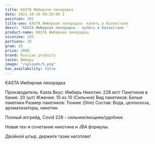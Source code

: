 ```yaml
---
title: KASTA Имбирная лихорадка
date: 2021-10-26 08:26:00 Z
position: 301
title-seo: KASTA Имбирная лихорадка- купить в Казахстане
descr: 'KASTA Имбирная лихорадка - купить в Казахстане '
product-name: KASTA Имбирная лихорадка
nicotine: 105
portions: 20
gram: 20
price: 2800
brand: Russian products
taste: Имбирь
image: "/uploads/5.png"
has_availability: false
---
```


KASTA Имбирная лихорадка

Производитель: Kasta
Вкус: Имбирь
Никотин: 228 мг/г
Пакетиков в банке: 20 (шт)
Жжение: 10 из 10 (Сильное)
Вид пакетиков: Белые пакетики
Размер пакетиков: Тонкие (Slim)
Состав: Вода, целлюлоза, ароматизаторы, никотин.

Полный апгрейд, Covid 228 - сильнее/мощнее/удобнее.

Новая тех-я сочетание никотина и JBA формулы.

Двойной штыр, держите тазик наготове!